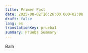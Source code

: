 ```yaml
---
title: Primer Post
date: 2025-08-02T16:26:00.000+02:00
draft: false
lang: es
translationKey: prueba1
summary: Prueba Summary
---
```

Balh
